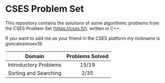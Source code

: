 # CSES Problem Set
This repository contains the solutions of some algorithmic problems from the CSES Problem Set (https://cses.fi/), written in C++.

If you want to add me as your friend in the CSES platform my nickname is goncalosimoes19.


|       Domain        |    Problems Solved   |
|:-------------------:|:--------------------:|
| Introductory Problems |        15/19       |
| Sorting and Searching |        2/35       |
